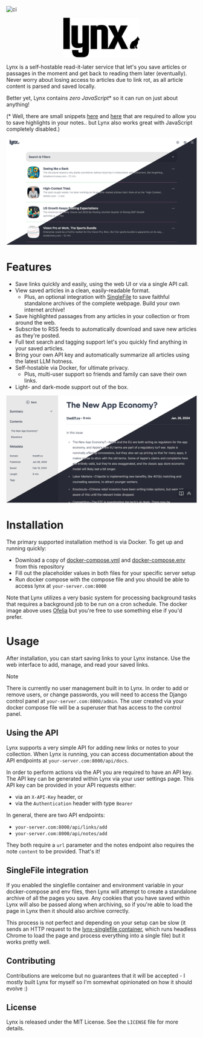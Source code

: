 ![ci](https://github.com/brendanv/lynx/actions/workflows/lynx.yml/badge.svg)

<p align="center">
  <picture>
    <source media="(prefers-color-scheme: dark)" srcset="resources/logo_full_light.svg" width="40%">
    <source media="(prefers-color-scheme: light)" srcset="resources/logo_full_dark.svg" width="40%">
    <img src="resources/logo_full_dark.svg" width="40%">
  </picture>
</p>

Lynx is a self-hostable read-it-later service that let's you save articles or passages in the moment and get back to reading them later (eventually). Never worry about losing access to articles due to link rot, as all article content is parsed and saved locally.

Better yet, Lynx contains _zero JavaScript_* so it can run on just about anything!

(* Well, there are small snippets [here](https://github.com/brendanv/lynx/blob/c35c61517a5bd225805740837ee2fc4b7910842a/lynx/templates/lynx/link_viewer.html#L124-L132) and [here](lynx/templates/lynx/add_link.html#L18-L24) that are required to allow you to save highlights in your notes.. but Lynx also works great with JavaScript completely disabled.)

<picture>
  <img src="resources/dark-light-list-view.png">
</picture>

# Features

- Save links quickly and easily, using the web UI or via a single API call.
- View saved articles in a clean, easily-readable format.
  - Plus, an optional integration with [SingleFile](https://github.com/gildas-lormeau/SingleFile) to save faithful standalone archives of the complete webpage. Build your own internet archive!
- Save highlighted passages from any articles in your collection or from around the web.
- Subscribe to RSS feeds to automatically download and save new articles as they're posted.
- Full text search and tagging support let's you quickly find anything in your saved articles.
- Bring your own API key and automatically summarize all articles using the latest LLM hotness.
- Self-hostable via Docker, for ultimate privacy.
  - Plus, multi-user support so friends and family can save their own links.
- Light- and dark-mode support out of the box.

<picture>
  <img src="resources/dark-light-link-viewer.png">
</picture>


# Installation

The primary supported installation method is via Docker. To get up and running quickly:

- Download a copy of [docker-compose.yml](resources/docker/docker-compose.yml) and [docker-compose.env](resources/docker/docker-compose.env) from this repository
- Fill out the placeholder values in both files for your specific server setup
- Run docker compose with the compose file and you should be able to access lynx at `your-server.com:8000`

Note that Lynx utilizes a very basic system for processing background tasks that requires a background job to be run on a cron schedule. The docker image above uses [Ofelia](https://github.com/mcuadros/ofelia) but you're free to use something else if you'd prefer.

# Usage

After installation, you can start saving links to your Lynx instance. Use the web interface to add, manage, and read your saved links.

> [!NOTE]
> There is currently no user management built in to Lynx. In order to add or remove users, or change passwords, you will need to access the Django control panel at `your-server.com:8000/admin`. The user created via your docker compose file will be a superuser that has access to the control panel.

## Using the API 

Lynx supports a very simple API for adding new links or notes to your collection. When Lynx is running, you can access documentation about the API endpoints at `your-server.com:8000/api/docs`.

In order to perform actions via the API you are required to have an API key. The API key can be generated within Lynx via your user settings page. This API key can be provided in your API requests either:

- via an `X-API-Key` header, or
- via the `Authentication` header with type `Bearer`

In general, there are two API endpoints:

- `your-server.com:8000/api/links/add`
- `your-server.com:8000/api/notes/add`

They both require a `url` parameter and the notes endpoint also requires the note `content` to be provided. That's it! 

## SingleFile integration
If you enabled the singlefile container and environment variable in your docker-compose and env files, then Lynx will attempt to create a standalone archive of all the pages you save. Any cookies that you have saved within Lynx will also be passed along when archiving, so if you're able to load the page in Lynx then it should also archive correctly.

This process is not perfect and depending on your setup can be slow (it sends an HTTP request to the [lynx-singlefile container](https://github.com/brendanv/lynx-singlefile), which runs headless Chrome to load the page and process everything into a single file) but it works pretty well. 


## Contributing

Contributions are welcome but no guarantees that it will be accepted - I mostly built Lynx for myself so I'm somewhat opinionated on how it should evolve :)

## License

Lynx is released under the MIT License. See the `LICENSE` file for more details.